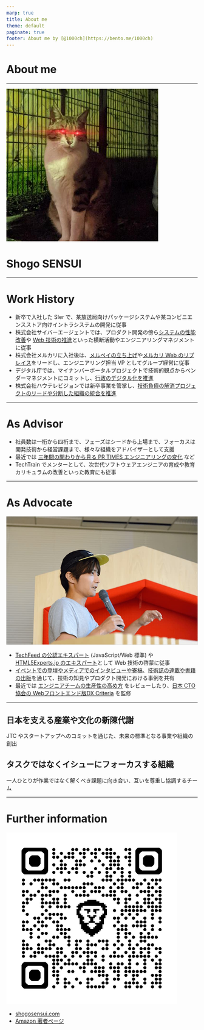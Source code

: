 ```yaml
---
marp: true
title: About me
theme: default
paginate: true
footer: About me by [@1000ch](https://bento.me/1000ch)
---
```


<!-- _class: invert -->

# <!-- fit --> About me

---

![bg left:50% 80%](./img/avatar.jpg)

# <!-- fit --> Shogo SENSUI

---

# Work History

- 新卒で入社した SIer で、某放送局向けパッケージシステムや某コンビニエンスストア向けイントラシステムの開発に従事
- 株式会社サイバーエージェントでは、プロダクト開発の傍ら[システムの性能改善](https://developers.cyberagent.co.jp/blog/archives/6057/)や [Web 技術の推進](https://developers.cyberagent.co.jp/blog/archives/9540/)といった横断活動やエンジニアリングマネジメントに従事
- 株式会社メルカリに入社後は、[メルペイの立ち上げ](https://engineering.mercari.com/blog/entry/20201222-merpay-frontend/)や[メルカリ Web のリプレイス](https://engineering.mercari.com/blog/entry/20210810-the-new-mercari-web/)をリードし、エンジニアリング担当 VP としてグループ経営に従事
- デジタル庁では、マイナンバーポータルプロジェクトで技術的観点からベンダーマネジメントにコミットし、[行政のデジタル化を推進](https://digital-gov.note.jp/n/n30b3164a54dc)
- 株式会社ハウテレビジョンでは新卒事業を管掌し、[技術負債の解消プロジェクトのリードや分断した組織の統合を推進](https://blog.howtelevision.co.jp/entry/2023/12/01/000000)

---

# As Advisor

- 社員数は一桁から四桁まで、フェーズはシードから上場まで、フォーカスは開発技術から経営課題まで、様々な組織をアドバイザーとして支援
- 最近では [三年間の関わりから見る PR TIMES エンジニアリングの変化](https://developers.prtimes.jp/2024/09/25/transition-of-prtimes-engineering/) など
- TechTrain でメンターとして、次世代ソフトウェアエンジニアの育成や教育カリキュラムの改善といった教育にも従事

---

# As Advocate

![bg right:30%](./img/presentation.jpg)

- [TechFeed の公認エキスパート](https://techfeed.io/people/@1000ch) (JavaScript/Web 標準) や [HTML5Experts.jp のエキスパート](https://html5experts.jp/1000ch)として Web 技術の啓蒙に従事
- [イベントでの登壇やメディアでのインタビューや寄稿](https://shogosensui.com/activity/)、[技術誌の連載や書籍の出版](https://shogosensui.com/book/)を通じて、技術の知見やプロダクト開発における事例を共有
- 最近では [エンジニアチームの生産性の高め方](https://1000ch.net/posts/2024/how-to-improve-engineering-productivity/) をレビューしたり、[日本 CTO 協会の Webフロントエンド版DX Criteria](https://dxcriteria.cto-a.org/frontend) を監修

---

<!-- _header: 最近の関心もとい貢献していきたいこと -->

## 日本を支える産業や文化の新陳代謝

JTC やスタートアップへのコミットを通じた、未来の標準となる事業や組織の創出

## タスクではなくイシューにフォーカスする組織

一人ひとりが作業ではなく解くべき課題に向き合い、互いを尊重し協調するチーム

---

# Further information

![bg right:50% 80%](./img/qrcode.png)

- [shogosensui.com](https://shogosensui.com/)
- [Amazon 著者ページ](https://www.amazon.co.jp/stores/author/B00KX3TKQE)

